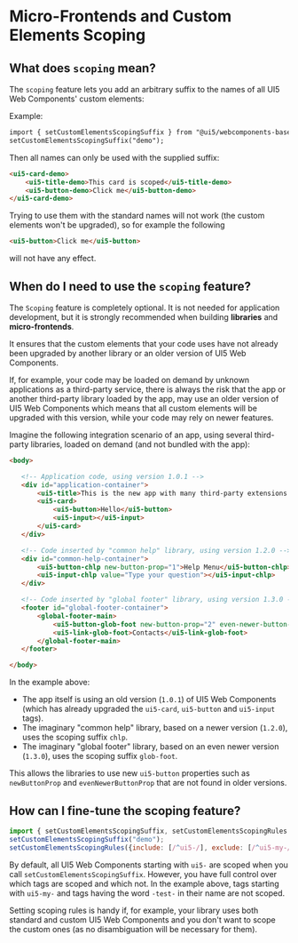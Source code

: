# Micro-Frontends and Custom Elements Scoping

## What does `scoping` mean?

The `scoping` feature lets you add an arbitrary suffix to the names of all UI5 Web Components' custom elements:

Example:

```html
import { setCustomElementsScopingSuffix } from "@ui5/webcomponents-base/dist/CustomElementsScope.js";
setCustomElementsScopingSuffix("demo");
``` 

Then all names can only be used with the supplied suffix:

```html
<ui5-card-demo>
	<ui5-title-demo>This card is scoped</ui5-title-demo>
	<ui5-button-demo>Click me</ui5-button-demo>
</ui5-card-demo>
```

Trying to use them with the standard names will not work (the custom elements won't be upgraded), so for example the following

```html
<ui5-button>Click me</ui5-button>
```

will not have any effect.

## When do I need to use the `scoping` feature?

The `Scoping` feature is completely optional. It is not needed for application development, but it is strongly recommended when building **libraries** and **micro-frontends**.

It ensures that the custom elements that your code uses have not already been upgraded by another library or an older version of UI5 Web Components. 

If, for example, your code may be loaded on demand by unknown applications as a third-party service, there is always the risk that the app
or another third-party library loaded by the app, may use an older version of UI5 Web Components which means that all custom elements will be
upgraded with this version, while your code may rely on newer features. 

Imagine the following integration scenario of an app, using several third-party libraries, loaded on demand (and not bundled with the app):
 
 ```html
 <body>
 
 	<!-- Application code, using version 1.0.1 -->
 	<div id="application-container">
 		<ui5-title>This is the new app with many third-party extensions!</ui5-title>
 		<ui5-card>
 			<ui5-button>Hello</ui5-button>
 			<ui5-input></ui5-input>
 		</ui5-card>
 	</div>
 
 	<!-- Code inserted by "common help" library, using version 1.2.0 -->
 	<div id="common-help-container">
 		<ui5-button-chlp new-button-prop="1">Help Menu</ui5-button-chlp>
 		<ui5-input-chlp value="Type your question"></ui5-input-chlp>
 	</div>
 
 	<!-- Code inserted by "global footer" library, using version 1.3.0 -->
 	<footer id="global-footer-container">
 		<global-footer-main>
 			<ui5-button-glob-foot new-button-prop="2" even-newer-button-prop="3">Profile</ui5-button-glob-foot>
 			<ui5-link-glob-foot>Contacts</ui5-link-glob-foot>
 		</global-footer-main>
 	</footer>
 
 </body>
 ```

In the example above:
 - The app itself is using an old version (`1.0.1`) of UI5 Web Components (which has already upgraded the `ui5-card`, `ui5-button` and `ui5-input` tags).
 - The imaginary "common help" library, based on a newer version (`1.2.0`), uses the scoping suffix `chlp`.
 - The imaginary "global footer" library, based on an even newer version (`1.3.0`), uses the scoping suffix `glob-foot`.

This allows the libraries to use new `ui5-button` properties such as `newButtonProp` and `evenNewerButtonProp` that are not found in older versions.

## How can I fine-tune the scoping feature?

```js
import { setCustomElementsScopingSuffix, setCustomElementsScopingRules } from "@ui5/webcomponents-base/dist/CustomElementsScope.js";
setCustomElementsScopingSuffix("demo");
setCustomElementsScopingRules({include: [/^ui5-/], exclude: [/^ui5-my-/, /-test-/]});
```

By default, all UI5 Web Components starting with `ui5-` are scoped when you call `setCustomElementsScopingSuffix`. 
However, you have full control over which tags are scoped and which not. In the example above, tags starting with `ui5-my-` and tags
having the word `-test-` in their name are not scoped.

Setting scoping rules is handy if, for example, your library uses both standard and custom UI5 Web Components and you don't want
to scope the custom ones (as no disambiguation will be necessary for them).
